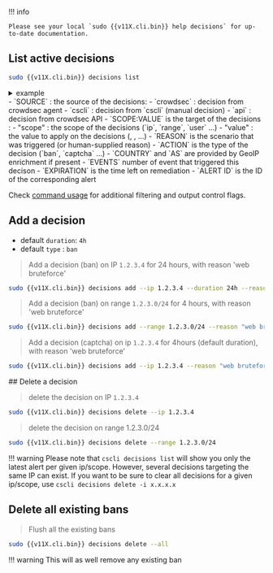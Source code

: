 !!! info 

    Please see your local `sudo {{v11X.cli.bin}} help decisions` for up-to-date documentation.

## List active decisions

```bash
sudo {{v11X.cli.bin}} decisions list
```

<details>
  <summary>example</summary>
```bash
$ sudo cscli decisions list
+-----+-----------+-------------+------------------------------------+--------+---------+----+--------+--------------------+----------+
| ID  | SOURCE    | SCOPE:VALUE |               REASON               | ACTION | COUNTRY | AS | EVENTS |     EXPIRATION     | ALERT ID |
+-----+-----------+-------------+------------------------------------+--------+---------+----+--------+--------------------+----------+
| 802 | cscli     | Ip:1.2.3.5  | manual 'ban' from                  | ban    |         |    |      1 | 3h50m58.10039043s  |     802  |
|     |           |             | 'b76cc7b1bbdc489e93909d2043031de8' |        |         |    |        |                    |          |
| 801 | crowdsec  | Ip:1.2.3.4  | crowdsecurity/ssh-bf               | ban    |         |    |      6 | 3h59m45.100387557s |     801  |
+-----+-----------+-------------+------------------------------------+--------+---------+----+--------+--------------------+----------+
```

</details>
 - `SOURCE` : the source of the decisions:
    - `crowdsec` : decision from crowdsec agent
    - `cscli`    : decision from `cscli` (manual decision)
    - `api`      : decision from crowdsec API
 - `SCOPE:VALUE` is the target of the decisions :
    - "scope" : the scope of the decisions (`ip`, `range`, `user` ...)
    - "value" : the value to apply on the decisions (<ip_addr>, <ip_range>, <username> ...)
 - `REASON` is the scenario that was triggered (or human-supplied reason)
 - `ACTION` is the type of the decision (`ban`, `captcha` ...)
 - `COUNTRY` and `AS` are provided by GeoIP enrichment if present
 - `EVENTS` number of event that triggered this decison
 - `EXPIRATION` is the time left on remediation
 - `ALERT ID` is the ID of the corresponding alert


Check [command usage](/Crowdsec/v11/cscli/cscli_decisions_list/) for additional filtering and output control flags.


## Add a decision
 * default `duration`: `4h`
 * default `type` : `ban`


> Add a decision (ban) on IP  `1.2.3.4` for 24 hours, with reason 'web bruteforce'

```bash
sudo {{v11X.cli.bin}} decisions add --ip 1.2.3.4 --duration 24h --reason "web bruteforce"
```

> Add a decision (ban) on range  `1.2.3.0/24` for 4 hours, with reason 'web bruteforce'

```bash
sudo {{v11X.cli.bin}} decisions add --range 1.2.3.0/24 --reason "web bruteforce"
```


> Add a decision (captcha) on ip `1.2.3.4` for 4hours (default duration), with reason 'web bruteforce'

```bash
sudo {{v11X.cli.bin}} decisions add --ip 1.2.3.4 --reason "web bruteforce" --type captcha
```



## Delete a decision

> delete the decision on IP `1.2.3.4`

```bash
sudo {{v11X.cli.bin}} decisions delete --ip 1.2.3.4
```

> delete the decision on range 1.2.3.0/24

```bash
sudo {{v11X.cli.bin}} decisions delete --range 1.2.3.0/24
```

!!! warning
      Please note that `cscli decisions list` will show you only the latest alert per given ip/scope.
      However, several decisions targeting the same IP can exist. If you want to be sure to clear all decisions for a given ip/scope, use `cscli decisions delete -i x.x.x.x`





## Delete all existing bans

> Flush all the existing bans

```bash
sudo {{v11X.cli.bin}} decisions delete --all
```

!!! warning
     This will as well remove any existing ban



